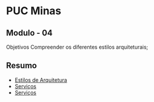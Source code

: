 # PUC Minas

## Modulo - 04

Objetivos
  Compreender os diferentes estilos arquiteturais;


## Resumo
  - [Estilos de Arquitetura](./estilo_arquitetura/readme.md)
  - [Serviços](./services/readme.md)
  - [Serviços](./services/readme.md)